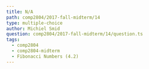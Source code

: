 ```yaml
---
title: N/A
path: comp2804/2017-fall-midterm/14
type: multiple-choice
author: Michiel Smid
question: comp2804/2017-fall-midterm/14/question.ts
tags:
  - comp2804
  - comp2804-midterm
  - Fibonacci Numbers (4.2)
---
```

